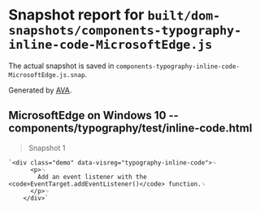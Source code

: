 # Snapshot report for `built/dom-snapshots/components-typography-inline-code-MicrosoftEdge.js`

The actual snapshot is saved in `components-typography-inline-code-MicrosoftEdge.js.snap`.

Generated by [AVA](https://ava.li).

## MicrosoftEdge on Windows 10 -- components/typography/test/inline-code.html

> Snapshot 1

    `<div class="demo" data-visreg="typography-inline-code">␊
          <p>␊
            Add an event listener with the <code>EventTarget.addEventListener()</code> function.␊
          </p>␊
        </div>`
